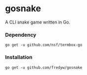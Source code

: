# gosnake
A CLI snake game written in Go.

### Dependency
    go get -u github.com/nsf/termbox-go

### Installation
    go get -u github.com/fredyw/gosnake
